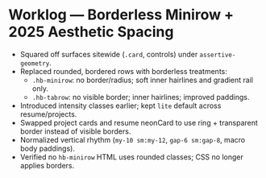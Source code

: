 # Worklog — Borderless Minirow + 2025 Aesthetic Spacing

- Squared off surfaces sitewide (`.card`, controls) under `assertive-geometry`.
- Replaced rounded, bordered rows with borderless treatments:
  - `.hb-minirow`: no border/radius; soft inner hairlines and gradient rail only.
  - `.hb-tabrow`: no visible border; inner hairlines; improved paddings.
- Introduced intensity classes earlier; kept `lite` default across resume/projects.
- Swapped project cards and resume neonCard to use ring + transparent border instead of visible borders.
- Normalized vertical rhythm (`my-10 sm:my-12`, `gap-6 sm:gap-8`, macro body paddings).
- Verified no `hb-minirow` HTML uses rounded classes; CSS no longer applies borders.
